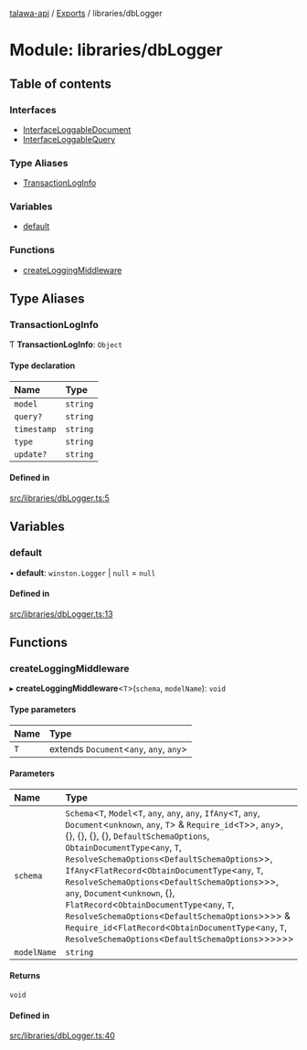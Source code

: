 [talawa-api](../README.md) / [Exports](../modules.md) / libraries/dbLogger

# Module: libraries/dbLogger

## Table of contents

### Interfaces

- [InterfaceLoggableDocument](../interfaces/libraries_dbLogger.InterfaceLoggableDocument.md)
- [InterfaceLoggableQuery](../interfaces/libraries_dbLogger.InterfaceLoggableQuery.md)

### Type Aliases

- [TransactionLogInfo](libraries_dbLogger.md#transactionloginfo)

### Variables

- [default](libraries_dbLogger.md#default)

### Functions

- [createLoggingMiddleware](libraries_dbLogger.md#createloggingmiddleware)

## Type Aliases

### TransactionLogInfo

Ƭ **TransactionLogInfo**: `Object`

#### Type declaration

| Name | Type |
| :------ | :------ |
| `model` | `string` |
| `query?` | `string` |
| `timestamp` | `string` |
| `type` | `string` |
| `update?` | `string` |

#### Defined in

[src/libraries/dbLogger.ts:5](https://github.com/PalisadoesFoundation/talawa-api/blob/e919df4/src/libraries/dbLogger.ts#L5)

## Variables

### default

• **default**: `winston.Logger` \| ``null`` = `null`

#### Defined in

[src/libraries/dbLogger.ts:13](https://github.com/PalisadoesFoundation/talawa-api/blob/e919df4/src/libraries/dbLogger.ts#L13)

## Functions

### createLoggingMiddleware

▸ **createLoggingMiddleware**\<`T`\>(`schema`, `modelName`): `void`

#### Type parameters

| Name | Type |
| :------ | :------ |
| `T` | extends `Document`\<`any`, `any`, `any`\> |

#### Parameters

| Name | Type |
| :------ | :------ |
| `schema` | `Schema`\<`T`, `Model`\<`T`, `any`, `any`, `any`, `IfAny`\<`T`, `any`, `Document`\<`unknown`, `any`, `T`\> & `Require_id`\<`T`\>\>, `any`\>, \{\}, \{\}, \{\}, \{\}, `DefaultSchemaOptions`, `ObtainDocumentType`\<`any`, `T`, `ResolveSchemaOptions`\<`DefaultSchemaOptions`\>\>, `IfAny`\<`FlatRecord`\<`ObtainDocumentType`\<`any`, `T`, `ResolveSchemaOptions`\<`DefaultSchemaOptions`\>\>\>, `any`, `Document`\<`unknown`, \{\}, `FlatRecord`\<`ObtainDocumentType`\<`any`, `T`, `ResolveSchemaOptions`\<`DefaultSchemaOptions`\>\>\>\> & `Require_id`\<`FlatRecord`\<`ObtainDocumentType`\<`any`, `T`, `ResolveSchemaOptions`\<`DefaultSchemaOptions`\>\>\>\>\>\> |
| `modelName` | `string` |

#### Returns

`void`

#### Defined in

[src/libraries/dbLogger.ts:40](https://github.com/PalisadoesFoundation/talawa-api/blob/e919df4/src/libraries/dbLogger.ts#L40)
